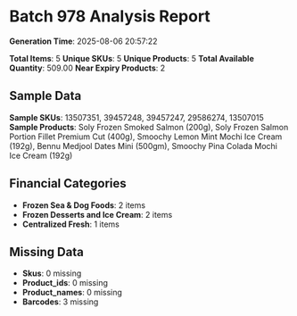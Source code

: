 # Batch 978 Analysis Report

**Generation Time**: 2025-08-06 20:57:22

**Total Items**: 5
**Unique SKUs**: 5
**Unique Products**: 5
**Total Available Quantity**: 509.00
**Near Expiry Products**: 2

## Sample Data
**Sample SKUs**: 13507351, 39457248, 39457247, 29586274, 13507015
**Sample Products**: Soly Frozen Smoked Salmon (200g), Soly Frozen Salmon Portion Fillet Premium Cut (400g), Smoochy Lemon Mint Mochi Ice Cream (192g), Bennu Medjool Dates Mini (500gm), Smoochy Pina Colada Mochi Ice Cream (192g)

## Financial Categories
- **Frozen Sea & Dog Foods**: 2 items
- **Frozen Desserts and Ice Cream**: 2 items
- **Centralized Fresh**: 1 items

## Missing Data
- **Skus**: 0 missing
- **Product_ids**: 0 missing
- **Product_names**: 0 missing
- **Barcodes**: 3 missing
